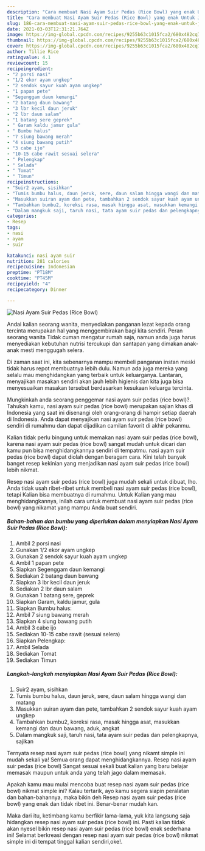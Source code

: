 ```yaml
---
description: "Cara membuat Nasi Ayam Suir Pedas (Rice Bowl) yang enak Untuk Jualan"
title: "Cara membuat Nasi Ayam Suir Pedas (Rice Bowl) yang enak Untuk Jualan"
slug: 186-cara-membuat-nasi-ayam-suir-pedas-rice-bowl-yang-enak-untuk-jualan
date: 2021-03-03T12:31:21.764Z
image: https://img-global.cpcdn.com/recipes/9255b63c1015fca2/680x482cq70/nasi-ayam-suir-pedas-rice-bowl-foto-resep-utama.jpg
thumbnail: https://img-global.cpcdn.com/recipes/9255b63c1015fca2/680x482cq70/nasi-ayam-suir-pedas-rice-bowl-foto-resep-utama.jpg
cover: https://img-global.cpcdn.com/recipes/9255b63c1015fca2/680x482cq70/nasi-ayam-suir-pedas-rice-bowl-foto-resep-utama.jpg
author: Tillie Rice
ratingvalue: 4.1
reviewcount: 15
recipeingredient:
- "2 porsi nasi"
- "1/2 ekor ayam ungkep"
- "2 sendok sayur kuah ayam ungkep"
- "1 papan pete"
- "Segenggam daun kemangi"
- "2 batang daun bawang"
- "3 lbr kecil daun jeruk"
- "2 lbr daun salam"
- "1 batang sere geprek"
- " Garam kaldu jamur gula"
- " Bumbu halus"
- "7 siung bawang merah"
- "4 siung bawang putih"
- "3 cabe ijo"
- "10-15 cabe rawit sesuai selera"
- " Pelengkap"
- " Selada"
- " Tomat"
- " Timun"
recipeinstructions:
- "Suir2 ayam, sisihkan"
- "Tumis bumbu halus, daun jeruk, sere, daun salam hingga wangi dan matang"
- "Masukkan suiran ayam dan pete, tambahkan 2 sendok sayur kuah ayam ungkep"
- "Tambahkan bumbu2, koreksi rasa, masak hingga asat, masukkan kemangi dan daun bawang, aduk, angkat"
- "Dalam mangkuk saji, taruh nasi, tata ayam suir pedas dan pelengkapnya, sajikan"
categories:
- Resep
tags:
- nasi
- ayam
- suir

katakunci: nasi ayam suir 
nutrition: 281 calories
recipecuisine: Indonesian
preptime: "PT18M"
cooktime: "PT45M"
recipeyield: "4"
recipecategory: Dinner

---
```



![Nasi Ayam Suir Pedas (Rice Bowl)](https://img-global.cpcdn.com/recipes/9255b63c1015fca2/680x482cq70/nasi-ayam-suir-pedas-rice-bowl-foto-resep-utama.jpg)

Andai kalian seorang wanita, menyediakan panganan lezat kepada orang tercinta merupakan hal yang menggembirakan bagi kita sendiri. Peran seorang  wanita Tidak cuman mengatur rumah saja, namun anda juga harus menyediakan kebutuhan nutrisi tercukupi dan santapan yang dimakan anak-anak mesti menggugah selera.

Di zaman  saat ini, kita sebenarnya mampu membeli panganan instan meski tidak harus repot membuatnya lebih dulu. Namun ada juga mereka yang selalu mau menghidangkan yang terbaik untuk keluarganya. Lantaran, menyajikan masakan sendiri akan jauh lebih higienis dan kita juga bisa menyesuaikan masakan tersebut berdasarkan kesukaan keluarga tercinta. 



Mungkinkah anda seorang penggemar nasi ayam suir pedas (rice bowl)?. Tahukah kamu, nasi ayam suir pedas (rice bowl) merupakan sajian khas di Indonesia yang saat ini disenangi oleh orang-orang di hampir setiap daerah di Indonesia. Anda dapat menyajikan nasi ayam suir pedas (rice bowl) sendiri di rumahmu dan dapat dijadikan camilan favorit di akhir pekanmu.

Kalian tidak perlu bingung untuk memakan nasi ayam suir pedas (rice bowl), karena nasi ayam suir pedas (rice bowl) sangat mudah untuk dicari dan kamu pun bisa menghidangkannya sendiri di tempatmu. nasi ayam suir pedas (rice bowl) dapat diolah dengan beragam cara. Kini telah banyak banget resep kekinian yang menjadikan nasi ayam suir pedas (rice bowl) lebih nikmat.

Resep nasi ayam suir pedas (rice bowl) juga mudah sekali untuk dibuat, lho. Anda tidak usah ribet-ribet untuk membeli nasi ayam suir pedas (rice bowl), tetapi Kalian bisa membuatnya di rumahmu. Untuk Kalian yang mau menghidangkannya, inilah cara untuk membuat nasi ayam suir pedas (rice bowl) yang nikamat yang mampu Anda buat sendiri.

<!--inarticleads1-->

##### Bahan-bahan dan bumbu yang diperlukan dalam menyiapkan Nasi Ayam Suir Pedas (Rice Bowl):

1. Ambil 2 porsi nasi
1. Gunakan 1/2 ekor ayam ungkep
1. Gunakan 2 sendok sayur kuah ayam ungkep
1. Ambil 1 papan pete
1. Siapkan Segenggam daun kemangi
1. Sediakan 2 batang daun bawang
1. Siapkan 3 lbr kecil daun jeruk
1. Sediakan 2 lbr daun salam
1. Gunakan 1 batang sere, geprek
1. Siapkan  Garam, kaldu jamur, gula
1. Siapkan  Bumbu halus:
1. Ambil 7 siung bawang merah
1. Siapkan 4 siung bawang putih
1. Ambil 3 cabe ijo
1. Sediakan 10-15 cabe rawit (sesuai selera)
1. Siapkan  Pelengkap:
1. Ambil  Selada
1. Sediakan  Tomat
1. Sediakan  Timun




<!--inarticleads2-->

##### Langkah-langkah menyiapkan Nasi Ayam Suir Pedas (Rice Bowl):

1. Suir2 ayam, sisihkan
1. Tumis bumbu halus, daun jeruk, sere, daun salam hingga wangi dan matang
1. Masukkan suiran ayam dan pete, tambahkan 2 sendok sayur kuah ayam ungkep
1. Tambahkan bumbu2, koreksi rasa, masak hingga asat, masukkan kemangi dan daun bawang, aduk, angkat
1. Dalam mangkuk saji, taruh nasi, tata ayam suir pedas dan pelengkapnya, sajikan




Ternyata resep nasi ayam suir pedas (rice bowl) yang nikamt simple ini mudah sekali ya! Semua orang dapat menghidangkannya. Resep nasi ayam suir pedas (rice bowl) Sangat sesuai sekali buat kalian yang baru belajar memasak maupun untuk anda yang telah jago dalam memasak.

Apakah kamu mau mulai mencoba buat resep nasi ayam suir pedas (rice bowl) nikmat simple ini? Kalau tertarik, ayo kamu segera siapin peralatan dan bahan-bahannya, maka bikin deh Resep nasi ayam suir pedas (rice bowl) yang enak dan tidak ribet ini. Benar-benar mudah kan. 

Maka dari itu, ketimbang kamu berfikir lama-lama, yuk kita langsung saja hidangkan resep nasi ayam suir pedas (rice bowl) ini. Pasti kalian tiidak akan nyesel bikin resep nasi ayam suir pedas (rice bowl) enak sederhana ini! Selamat berkreasi dengan resep nasi ayam suir pedas (rice bowl) nikmat simple ini di tempat tinggal kalian sendiri,oke!.

